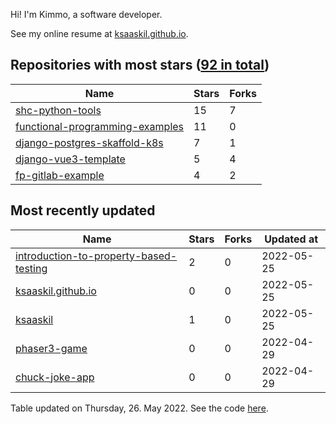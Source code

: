Hi! I'm Kimmo, a software developer.

See my online resume at [ksaaskil.github.io](https://ksaaskil.github.io).

<!-- repositories starts -->

## Repositories with most stars ([92 in total](https://github.com/ksaaskil?tab=repositories))
| Name        | Stars           | Forks  |
| ------------- |-------------| -----|
|[shc-python-tools](https://github.com/ksaaskil/shc-python-tools)|15|7
|[functional-programming-examples](https://github.com/ksaaskil/functional-programming-examples)|11|0
|[django-postgres-skaffold-k8s](https://github.com/ksaaskil/django-postgres-skaffold-k8s)|7|1
|[django-vue3-template](https://github.com/ksaaskil/django-vue3-template)|5|4
|[fp-gitlab-example](https://github.com/ksaaskil/fp-gitlab-example)|4|2

<!-- repositories ends -->
<!-- recent_repositories starts -->

## Most recently updated
| Name        | Stars           | Forks  | Updated at
| ------------- |-------------| -----|-----|
|[introduction-to-property-based-testing](https://github.com/ksaaskil/introduction-to-property-based-testing)|2|0|2022-05-25
|[ksaaskil.github.io](https://github.com/ksaaskil/ksaaskil.github.io)|0|0|2022-05-25
|[ksaaskil](https://github.com/ksaaskil/ksaaskil)|1|0|2022-05-25
|[phaser3-game](https://github.com/ksaaskil/phaser3-game)|0|0|2022-04-29
|[chuck-joke-app](https://github.com/ksaaskil/chuck-joke-app)|0|0|2022-04-29

<!-- recent_repositories ends -->
<!-- updated_at starts -->
Table updated on Thursday, 26. May 2022. See the code [here](https://github.com/ksaaskil/ksaaskil).
<!-- updated_at ends -->
